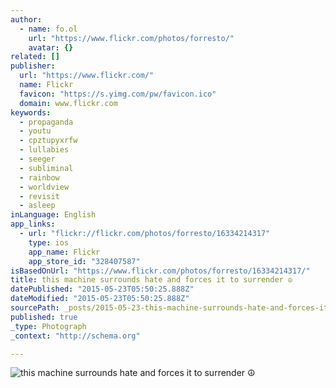 ```yaml
---
author:
  - name: fo.ol
    url: "https://www.flickr.com/photos/forresto/"
    avatar: {}
related: []
publisher:
  url: "https://www.flickr.com/"
  name: Flickr
  favicon: "https://s.yimg.com/pw/favicon.ico"
  domain: www.flickr.com
keywords:
  - propaganda
  - youtu
  - cpztupyxrfw
  - lullabies
  - seeger
  - subliminal
  - rainbow
  - worldview
  - revisit
  - asleep
inLanguage: English
app_links:
  - url: "flickr://flickr.com/photos/forresto/16334214317"
    type: ios
    app_name: Flickr
    app_store_id: "328407587"
isBasedOnUrl: "https://www.flickr.com/photos/forresto/16334214317/"
title: this machine surrounds hate and forces it to surrender ☮
datePublished: "2015-05-23T05:50:25.888Z"
dateModified: "2015-05-23T05:50:25.888Z"
sourcePath: _posts/2015-05-23-this-machine-surrounds-hate-and-forces-it-to-surrender-peace.md
published: true
_type: Photograph
_context: "http://schema.org"

---
```

![this machine surrounds hate and forces it to surrender ☮](https://farm8.staticflickr.com/7424/16334214317_5d432ac1eb.jpg)